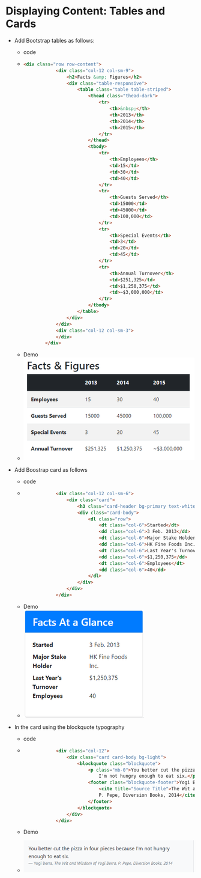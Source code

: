 # Displaying Content: Tables and Cards

* Add Bootstrap tables as follows:
  * code
  * ```html
    <div class="row row-content">
                <div class="col-12 col-sm-9">
                    <h2>Facts &amp; Figures</h2>
                    <div class="table-responsive">
                        <table class="table table-striped">
                            <thead class="thead-dark">
                                <tr>
                                    <th>&nbsp;</th>
                                    <th>2013</th>
                                    <th>2014</th>
                                    <th>2015</th>
                                </tr>
                            </thead>
                            <tbody>
                                <tr>
                                    <th>Employees</th>
                                    <td>15</td>
                                    <td>30</td>
                                    <td>40</td>
                                </tr>
                                <tr>
                                    <th>Guests Served</th>
                                    <td>15000</td>
                                    <td>45000</td>
                                    <td>100,000</td>
                                </tr>
                                <tr>
                                    <th>Special Events</th>
                                    <td>3</td>
                                    <td>20</td>
                                    <td>45</td>
                                </tr>
                                <tr>
                                    <th>Annual Turnover</th>
                                    <td>$251,325</td>
                                    <td>$1,250,375</td>
                                    <td>~$3,000,000</td>
                                </tr>
                            </tbody>
                        </table>
                    </div>
                </div>
                <div class="col-12 col-sm-3">
                </div>
            </div>
    ```
  * Demo
  * ![](/assets/W2_3Tables.png)
* Add Boostrap card as follows

  * code
  * ```html
                <div class="col-12 col-sm-6">
                    <div class="card">
                        <h3 class="card-header bg-primary text-white">Facts At a Glance</h3>
                        <div class="card-body">
                            <dl class="row">
                                <dt class="col-6">Started</dt>
                                <dd class="col-6">3 Feb. 2013</dd>
                                <dt class="col-6">Major Stake Holder</dt>
                                <dd class="col-6">HK Fine Foods Inc.</dd>
                                <dt class="col-6">Last Year's Turnover</dt>
                                <dd class="col-6">$1,250,375</dd>
                                <dt class="col-6">Employees</dt>
                                <dd class="col-6">40</dd>
                            </dl>
                        </div>
                    </div>
                </div>
    ```
  * Demo
  * ![](/assets/W2_3Card1.png)

* In the card using the blockquote typography

  * code

  * ```html
                <div class="col-12">
                    <div class="card card-body bg-light">
                        <blockquote class="blockquote">
                            <p class="mb-0">You better cut the pizza in four pieces because
                                I'm not hungry enough to eat six.</p>
                            <footer class="blockquote-footer">Yogi Berra,
                                <cite title="Source Title">The Wit and Wisdom of Yogi Berra,
                                P. Pepe, Diversion Books, 2014</cite>
                            </footer>
                        </blockquote>
                    </div>
                </div>
    ```
  * Demo
  * ![](/assets/W2_3Card2.png)



